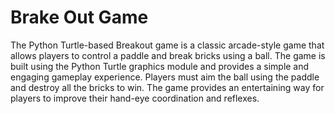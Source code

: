 # Brake Out Game
The Python Turtle-based Breakout game is a classic arcade-style game that allows players to control a paddle and break bricks using a ball.
The game is built using the Python Turtle graphics module and provides a simple and engaging gameplay experience.
Players must aim the ball using the paddle and destroy all the bricks to win.
The game provides an entertaining way for players to improve their hand-eye coordination and reflexes.
